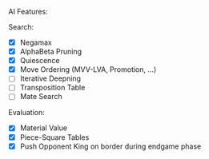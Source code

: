 AI Features:

Search:
  - [X] Negamax
  - [X] AlphaBeta Pruning
  - [X] Quiescence
  - [X] Move Ordering (MVV-LVA, Promotion, ...)
  - [ ] Iterative Deepning
  - [ ] Transposition Table
  - [ ] Mate Search

Evaluation:
  - [X] Material Value
  - [X] Piece-Square Tables
  - [X] Push Opponent King on border during endgame phase
